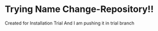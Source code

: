 # Trying Name Change-Repository!!
Created for Installation Trial
And I am pushing it in trial branch
